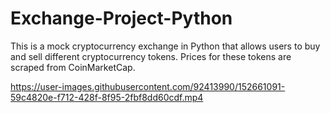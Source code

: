 # Exchange-Project-Python
This is a mock cryptocurrency exchange in Python that allows users to buy and sell different cryptocurrency tokens. Prices for these tokens are scraped from CoinMarketCap.

https://user-images.githubusercontent.com/92413990/152661091-59c4820e-f712-428f-8f95-2fbf8dd60cdf.mp4
